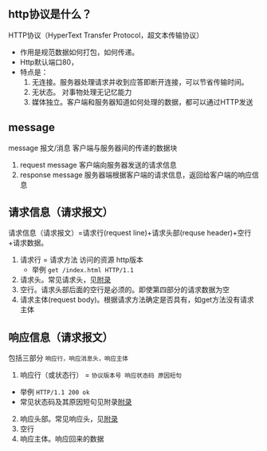 ## http协议是什么？
HTTP协议（HyperText Transfer Protocol，超文本传输协议）
  - 作用是规范数据如何打包，如何传递。
  - Http默认端口80，
  - 特点是：
    1. 无连接。服务器处理请求并收到应答即断开连接，可以节省传输时间。
    2. 无状态。 对事物处理无记忆能力
    3. 媒体独立。客户端和服务器知道如何处理的数据，都可以通过HTTP发送

## message
message 报文/消息 客户端与服务器间的传递的数据块
1. request message 客户端向服务器发送的请求信息
2. response message 服务器端根据客户端的请求信息，返回给客户端的响应信息

## 请求信息（请求报文）
请求信息（请求报文）=请求行(request line)+请求头部(requse header)+空行+请求数据。
1. 请求行 = 请求方法 访问的资源 http版本
    - 举例 `get /index.html HTTP/1.1`
2. 请求头。常见请求头，见[附录](./1-0-1常用请求头(附录).md)
3. 空行。请求头部后面的空行是必须的。即使第四部分的请求数据为空
4. 请求主体(request body)。根据请求方法确定是否具有，如get方法没有请求主体


## 响应信息（请求报文）
包括三部分 `响应行，响应消息头，响应主体`
1. 响应行（或状态行） = `协议版本号 响应状态码 原因短句`
  - 举例 `HTTP/1.1 200 ok`
  - 常见状态码及其原因短句见附录[附录](./1-0-3常见状态码及其原因短句(附录).md)
2. 响应头部。常见响应头，见[附录](./1-0-1常用请求头(附录).md)
3. 空行
4. 响应主体。响应回来的数据

